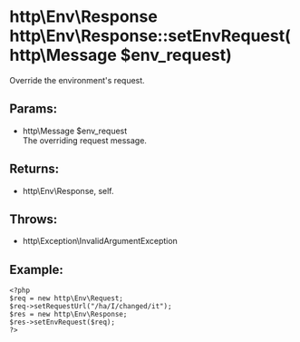 # http\Env\Response http\Env\Response::setEnvRequest(http\Message $env_request)

Override the environment's request.

## Params:

* http\Message $env_request  
  The overriding request message.

## Returns:

* http\Env\Response, self.

## Throws:

* http\Exception\InvalidArgumentException

## Example:

    <?php
    $req = new http\Env\Request;
    $req->setRequestUrl("/ha/I/changed/it");
    $res = new http\Env\Response;
    $res->setEnvRequest($req);
    ?>
